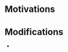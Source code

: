# Motivations

<!-- * Why are you making modifications? What are you trying to achieve? -->

# Modifications

* <!-- * What modifications have been made to achieve your motivation? -->
